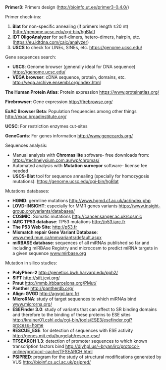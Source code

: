 **Primer3**: Primers design (http://bioinfo.ut.ee/primer3-0.4.0/)

Primer check-ins: 
1.	**Blat** for non-specific annealing (if primers length ≥20 nt) (http://genome.ucsc.edu/cgi-bin/hgBlat)
2.	**IDT OligoAnalyzer** for self-dimers, hetero-dimers, hairpin, etc. (https://eu.idtdna.com/calc/analyzer)
3.	**USCS** to check for LINEs, SINEs, etc. https://genome.ucsc.edu/

Gene sequences search:   
 - **USCS**: Genome browser (generally ideal for DNA sequence) https://genome.ucsc.edu/   
 - **VEGA browser**: cDNA sequence, protein, domains, etc. http://vega.archive.ensembl.org/index.html

**The Human Protein Atlas**: Protein expression https://www.proteinatlas.org/   

**Firebrowser**: Gene expression http://firebrowse.org/   

**ExAC Browser Beta**: Population frequencies among other things http://exac.broadinstitute.org/   

**UCSC**: For restriction enzymes cut-sites

**GeneCards**: For genes information http://www.genecards.org/

Sequences analysis:
-	Manual analysis with **Chromas lite** software- free downloads from: https://technelysium.com.au/wp/chromas/
-	Automated analysis with **Mutation surveyor** software- license fee needed
-	**USCS-Blat** tool for sequence annealing (specially for homozygosis mutations): https://genome.ucsc.edu/cgi-bin/hgBlat

Mutations databases:
-	**HGMD**: germline mutations  http://www.hgmd.cf.ac.uk/ac/index.php
-	**LOVD-INSIGHT**: especially for MMR genes variants https://www.insight-group.org/variants/databases/
-	**COSMIC**: Somatic mutations http://cancer.sanger.ac.uk/cosmic
-	**IARC TP53 database**: TP53 mutations http://p53.iarc.fr
-	**The P53 Web Site**: http://p53.fr
-	**Mismatch repair Gene Variant Database**: www.med.mun.ca/mmvariants/default.aspx
-	**miRBASE database**: sequences  of all miRNAs published so far and including miRBAse Registry and microcosm to predict miRNA targets in a given sequence www.mirbase.org

Mutation in silico studies:

-	**PolyPhen-2** http://genetics.bwh.harvard.edu/pph2/
-	**SIFT** http://sift.jcvi.org/
-	**Pmut** http://mmb.irbbarcelona.org/PMut/
-	**Panther** http://pantherdb.org/
-	**Align-GVGD** http://agvgd.iarc.fr/
-	**MicroRNA**: study of target sequences to which miRNAs bind www.microrna.org/
-	**ESEFinder 3.0**: study of variants that can affect to SR binding domains and therefore to the binding of these proteins to ESE sites http://krainer01.cshl.edu/cgi-bin/tools/ESE3/esefinder.cgi?process=home
-	**RESCUE_ESE**: for detection of sequences with ESE activity http://genes.mit.edu/burgelab/rescue-ese/
-	**TFSEARCH 1.3**: detection of promoter sequences to which known transcription factors bind http://diyhpl.us/~bryan/irc/protocol-online/protocol-cache/TFSEARCH.html
-	**PSIPRED**: program for the study of structural modifications generated by VUS http://bioinf.cs.ucl.ac.uk/psipred/
